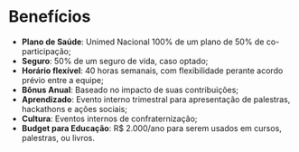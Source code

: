 # Benefícios

- **Plano de Saúde**: Unimed Nacional 100% de um plano de 50% de co-participação;
- **Seguro**: 50% de um seguro de vida, caso optado;
- **Horário flexível**: 40 horas semanais, com flexibilidade perante acordo prévio entre a equipe;
- **Bônus Anual**: Baseado no impacto de suas contribuições;
- **Aprendizado**: Evento interno trimestral para apresentação de palestras, hackathons e ações sociais;
- **Cultura**: Eventos internos de confraternização;
- **Budget para Educação**: R$ 2.000/ano para serem usados em cursos, palestras, ou livros.
